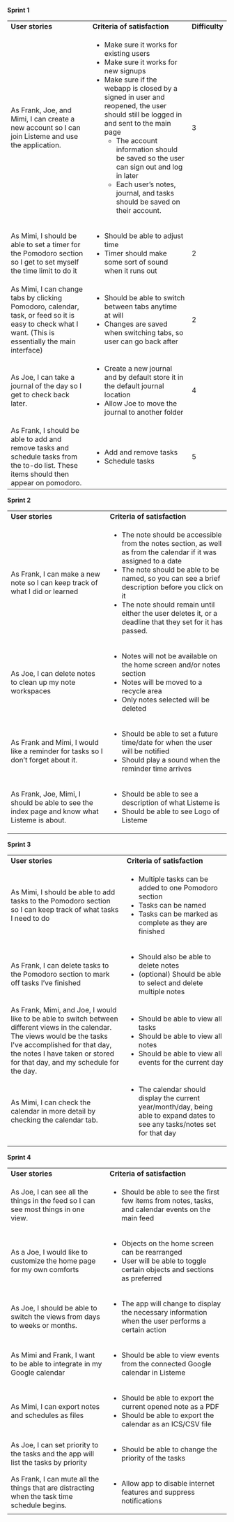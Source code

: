 <!-----

Yay, no errors, warnings, or alerts!

Conversion time: 0.91 seconds.


Using this Markdown file:

1. Paste this output into your source file.
2. See the notes and action items below regarding this conversion run.
3. Check the rendered output (headings, lists, code blocks, tables) for proper
   formatting and use a linkchecker before you publish this page.

Conversion notes:

* Docs to Markdown version 1.0β33
* Thu Mar 03 2022 22:25:30 GMT-0800 (PST)
* Source doc: PB
* Tables are currently converted to HTML tables.
----->


**Sprint 1**


<table>
  <tr>
   <td><strong>User stories</strong>
   </td>
   <td><strong>Criteria of satisfaction</strong>
   </td>
   <td><strong>Difficulty</strong>
   </td>
  </tr>
  <tr>
   <td>As Frank, Joe, and Mimi, I can create a new account so I can join Listeme and use the application.
   </td>
   <td>
<ul>

<li>Make sure it works for existing users

<li>Make sure it works for new signups

<li>Make sure if the webapp is closed by a signed in user and reopened, the user should still be logged in and sent to the main page
<ul>

<li>The account information should be saved so the user can sign out and log in later

<li>Each user’s notes, journal, and tasks should be saved on their account.
</li>
</ul>
</li>
</ul>
   </td>
   <td>
    3
   </td>
  </tr>
  <tr>
   <td>As Mimi, I should be able to set a timer for the Pomodoro section so I get to set myself the time limit to do it
   </td>
   <td>
<ul>

<li>Should be able to adjust time

<li>Timer should make some sort of sound when it runs out
</li>
</ul>
   </td>
   <td>
    2
   </td>
  </tr>
  <tr>
   <td>As Mimi, I can change tabs by clicking Pomodoro, calendar, task, or feed so it is easy to check what I want. (This is essentially the main interface) 
   </td>
   <td>
<ul>

<li>Should be able to switch between tabs anytime at will

<li>Changes are saved when switching tabs, so user can go back after
</li>
</ul>
   </td>
   <td>
    2
   </td>
  </tr>
  <tr>
   <td>As Joe, I can take a journal of the day so I get to check back later.
   </td>
   <td>
<ul>

<li>Create a new journal and by default store it in the default journal location

<li>Allow Joe to move the journal to another folder
</li>
</ul>
   </td>
   <td>
    4
   </td>
  </tr>
  <tr>
   <td>As Frank, I should be able to add and remove tasks and schedule tasks from the to-do list. These items should then appear on pomodoro. 
   </td>
   <td>
<ul>

<li>Add and remove tasks

<li>Schedule tasks
</li>
</ul>
   </td>
   <td>
    5
   </td>
  </tr>
</table>




**Sprint 2** 


<table>
  <tr>
   <td><strong>User stories</strong>
   </td>
   <td><strong>Criteria of satisfaction</strong>
   </td>
  </tr>
  <tr>
   <td>As Frank, I can make a new note so I can keep track of what I did or learned
   </td>
   <td>
<ul>

<li>The note should be accessible from the notes section, as well as from the calendar if it was assigned to a date

<li>The note should be able to be named, so you can see a brief description before you click on it

<li>The note should remain until either the user deletes it, or a deadline that they set for it has passed.
</li>
</ul>
   </td>
  </tr>
  <tr>
   <td>As Joe, I can delete notes to clean up my note workspaces
   </td>
   <td>
<ul>

<li>Notes will not be available on the home screen and/or notes section

<li>Notes will be moved to a recycle area 

<li>Only notes selected will be deleted
</li>
</ul>
   </td>
  </tr>
  <tr>
   <td>As Frank and Mimi, I would like a reminder for tasks so I don’t forget about it.
   </td>
   <td>
<ul>

<li>Should be able to set a future time/date for when the user will be notified

<li>Should play a sound when the reminder time arrives
</li>
</ul>
   </td>
  </tr>
  <tr>
   <td>As Frank, Joe, Mimi, I should be able to see the index page and know what Listeme is about.
   </td>
   <td>
<ul>

<li>Should be able to see a description of what Listeme is

<li>Should be able to see Logo of Listeme
</li>
</ul>
   </td>
  </tr>
</table>


**Sprint 3**


<table>
  <tr>
   <td><strong>User stories</strong>
   </td>
   <td><strong>Criteria of satisfaction</strong>
   </td>
  </tr>
  <tr>
   <td>As Mimi, I should be able to add tasks to the Pomodoro section so I can keep track of what tasks I need to do
   </td>
   <td>
<ul>

<li>Multiple tasks can be added to one Pomodoro section

<li>Tasks can be named

<li>Tasks can be marked as complete as they are finished
</li>
</ul>
   </td>
  </tr>
  <tr>
   <td>As Frank, I can delete tasks to the Pomodoro section to mark off tasks I’ve finished
   </td>
   <td>
<ul>

<li>Should also be able to delete notes

<li>(optional) Should be able to select and delete multiple notes
</li>
</ul>
   </td>
  </tr>
  <tr>
   <td>As Frank, Mimi, and Joe, I would like to be able to switch between different views in the calendar. The views would be the tasks I've accomplished for that day, the notes I have taken or stored for that day, and my schedule for the day. 
   </td>
   <td>
<ul>

<li>Should be able to view all tasks

<li>Should be able to view all notes

<li>Should be able to view all events for the current day
</li>
</ul>
   </td>
  </tr>
  <tr>
   <td>As Mimi, I can check the calendar in more detail by checking the calendar tab.
   </td>
   <td>
<ul>

<li>The calendar should display the current year/month/day, being able to expand dates to see any tasks/notes set for that day
</li>
</ul>
   </td>
  </tr>
</table>


**Sprint 4**


<table>
  <tr>
   <td><strong>User stories</strong>
   </td>
   <td><strong>Criteria of satisfaction</strong>
   </td>
  </tr>
  <tr>
   <td>As Joe, I can see all the things in the feed so I can see most things in one view. 
   </td>
   <td>
<ul>

<li>Should be able to see the first few items from notes, tasks, and calendar events on the main feed
</li>
</ul>
   </td>
  </tr>
  <tr>
   <td>As a Joe, I would like to customize the home page for my own comforts
   </td>
   <td>
<ul>

<li>Objects on the home screen can be rearranged

<li>User will be able to toggle certain objects and sections as preferred
</li>
</ul>
   </td>
  </tr>
  <tr>
   <td>As Joe, I should be able to switch the views from days to weeks or months. 
   </td>
   <td>
<ul>

<li>The app will change to display the necessary information when the user performs a certain action
</li>
</ul>
   </td>
  </tr>
  <tr>
   <td>As Mimi and Frank, I want to be able to integrate in my Google calendar
   </td>
   <td>
<ul>

<li>Should be able to view events from the connected Google calendar in Listeme
</li>
</ul>
   </td>
  </tr>
  <tr>
   <td>As Mimi, I can export notes and schedules as files
   </td>
   <td>
<ul>

<li>Should be able to export the current opened note as a PDF

<li>Should be able to export the calendar as an ICS/CSV file
</li>
</ul>
   </td>
  </tr>
  <tr>
   <td>As Joe, I can set priority to the tasks and the app will list the tasks by priority<sub> </sub>
   </td>
   <td>
<ul>

<li>Should be able to change the priority of the tasks
</li>
</ul>
   </td>
  </tr>
  <tr>
   <td>As Frank, I can mute all the things that are distracting when the task time schedule begins.
   </td>
   <td>
<ul>

<li>Allow app to disable internet features and suppress notifications
</li>
</ul>
   </td>
  </tr>
</table>

